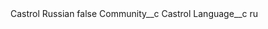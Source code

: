 <?xml version="1.0" encoding="UTF-8"?>
<CustomMetadata xmlns="http://soap.sforce.com/2006/04/metadata" xmlns:xsi="http://www.w3.org/2001/XMLSchema-instance" xmlns:xsd="http://www.w3.org/2001/XMLSchema">
    <label>Castrol Russian</label>
    <protected>false</protected>
    <values>
        <field>Community__c</field>
        <value xsi:type="xsd:string">Castrol</value>
    </values>
    <values>
        <field>Language__c</field>
        <value xsi:type="xsd:string">ru</value>
    </values>
</CustomMetadata>
